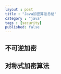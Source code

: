 ```yaml
---
layout : post
title : "Java加密算法总结"
category : "java"
tags : [security]
published: false
---
```



## 不可逆加密

## 对称式加密算法